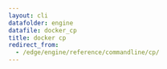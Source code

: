 ```yaml
---
layout: cli
datafolder: engine
datafile: docker_cp
title: docker cp
redirect_from:
  - /edge/engine/reference/commandline/cp/
---
```

